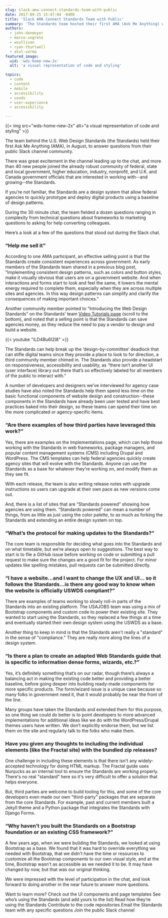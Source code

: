 ```yaml
---
slug: slack-ama-connect-standards-team-with-public
date: 2017-09-25 15:47:04 -0400
title: 'Slack AMA Connect Standards Team with Public'
summary: 'The Standards team hosted their first AMA (Ask Me Anything) with the public in August. Here’s a breakdown of the big topics discussed during the chat.'
authors:
  - john-donmoyer
  - marco-segreto
  - wsullivan
  - ryan-thurlwell
  - atul-varma
featured_image:
  uid: 'wds-home-new-2x'
  alt: 'a visual representation of code and styling'

topics:
  - code
  - content
  - mobile
  - accessibility
  - uswds
  - user-experience
  - accessibility

---
```


{{< img src="wds-home-new-2x" alt="a visual representation of code and styling" >}}

The team behind the U.S. Web Design Standards (the Standards) held their first Ask Me Anything (AMA), in August, to answer questions from their public Slack channel community.

There was great excitement in the channel leading up to the chat, and more than 40 new people joined the already robust community of federal, state and local government, higher education, industry, nonprofit, and U.K. and Canada government officials that are interested in working with--and growing--the Standards.

If you’re not familiar, the Standards are a design system that allow federal agencies to quickly prototype and deploy digital products using a baseline of design patterns.

During the 30 minute chat,  the team fielded a dozen questions ranging in complexity from technical questions about frameworks to marketing questions to asking for help converting colleagues.

Here’s a look at a few of the questions that stood out during the Slack chat.

### “Help me sell it”

According to one AMA participant, an effective selling point is that the Standards create consistent experiences across government. As early members of the Standards team shared in a previous blog post, “Implementing consistent design patterns, such as colors and button styles, make it visually obvious that users are on a government website. And when interactions and forms start to look and feel the same, it lowers the mental energy required to complete them, especially when they are across multiple sites and agencies. In this way design patterns can simplify and clarify the consequences of making important choices.”

Another community member pointed to “Introducing the Web Design Standards” on the Standards’ team [Video Tutorials page](https://standards.usa.gov/getting-started/video-tutorials/) (scroll to the bottom), and noted that a selling point is that the Standards can save agencies money, as they reduce the need to pay a vendor to design and build a website.

{{< youtube "iLD4Bu6I2I8" >}}

The Standards can help break up the ‘design-by-committee’ deadlock that can stifle digital teams since they provide a place to look to for direction, a third community member chimed in. The Standards also provide a headstart on responsiveness, accessibility and usability, as “there isn’t another UI (user interface) library out there that’s so effectively labeled for all members of the public to interact with.”

A number of developers and designers we’ve interviewed for agency case studies have also noted the Standards help them spend less time on the basic functional components of website design and construction--these components in the Standards have already been user tested and have best practices baked into their design, so these teams can spend their time on the more complicated or agency-specific items.

### “Are there examples of how third parties have leveraged this work?”

Yes, there are examples on the Implementations page, which can help those working with the Standards in web frameworks, package managers, and popular content management systems (CMS) including Drupal and WordPress. The CMS templates can help federal agencies quickly create agency sites that will evolve with the Standards.  Anyone can use the Standards as a base for whatever they’re working on, and modify them as they see fit.

With each release, the team is also writing release notes with upgrade instructions so users can upgrade at their own pace as new versions come out.

And, there is a list of sites that are “Standards powered” showing how agencies are using them. “Standards powered” can mean a number of things, from as little as just using the color palette, to as much as forking the Standards and extending an entire design system on top.

### “What’s the protocol for making updates to the Standards?”

The core team is responsible for deciding what goes into the Standards and on what timetable, but we’re always open to suggestions. The best way to start is to file a GitHub issue before working on code or submitting a pull request to make sure the changes are a good fit for the project. For minor updates like spelling mistakes, pull requests can be submitted directly.

### “I have a website...and I want to change the UX and UI... so it follows the Standards...is there any good way to know when the website is officially USWDS compliant?”

There are examples of teams working to slowly roll-in parts of the Standards into an existing platform. The USAJOBS team was using a mix of Bootstrap components and custom code to power their existing site. They wanted to start using the Standards, so they replaced a few things at a time and eventually started their own design system using the USWDS as a base.

Another thing to keep in mind is that the Standards aren't really a "standard" in the sense of "compliance." They are really more along the lines of a design system.

### “Is there a plan to create an adapted Web Standards guide that is specific to information dense forms, wizards, etc.?”

Yes, it’s definitely something that’s on our radar, though there’s always a balancing act in making the existing code better and providing a better baseline, before going deeper into building ready-made components for more specific products. The form/wizard issue is a unique case because so many folks in government need it, that it would probably be near the front of the line.

Many groups have taken the Standards and extended them for this purpose, so one thing we could do better is to point developers to more advanced implementations for additional ideas like we do with the WordPress/Drupal themes users have written.  We don’t explicitly endorse them, but we list them on the site and regularly talk to the folks who make them.


### Have you given any thoughts to including the individual elements (like the Fractal site) with the bundled zip releases?

One challenge in including these elements is that there isn't any widely-accepted technology for doing HTML markup. The Fractal guide uses Nunjucks as an internal tool to ensure the Standards are working properly. There's no real "standard" here so it's very difficult to offer a solution that helps everyone.

But, third parties are welcome to build tooling for this, and some of the core developers even made our own "third-party" packages that are separate from the core Standards. For example, past and current members built a Jekyll theme and a Python package that integrates the Standards with Django Forms.

### “Why haven’t you built the Standards on a Bootstrap foundation or an existing CSS framework?”

A few years ago, when we were building the Standards, we looked at using Bootstrap as a base. We found that it was hard to override everything we needed with Bootstrap, that we didn’t have the time or resources to customize all the Bootstrap components to our own visual style, and at the time,  Bootstrap wasn’t as accessible as we needed it to be. It may have changed by now, but that was our original thinking.

We were impressed with the level of participation in the chat, and look forward to doing another in the near future to answer more questions.

Want to learn more?
Check out the UI components and page templates
See who’s using the Standards (and add yours to the list)
Read how they’re using the Standards
Contribute to the code repositories
Email the Standards team with any specific questions
Join the public Slack channel
